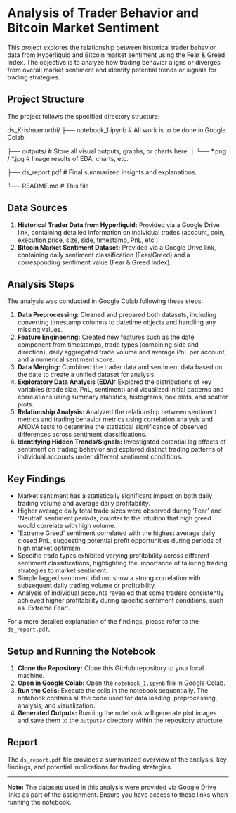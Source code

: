 # Analysis of Trader Behavior and Bitcoin Market Sentiment

This project explores the relationship between historical trader behavior data from Hyperliquid and Bitcoin market sentiment using the Fear & Greed Index. The objective is to analyze how trading behavior aligns or diverges from overall market sentiment and identify potential trends or signals for trading strategies.

## Project Structure

The project follows the specified directory structure:

ds_Krishnamurthi/
├── notebook_1.ipynb  # All work is to be done in Google Colab

├── outputs/          # Store all visual outputs, graphs, or charts here.
│   └── *.png / *.jpg # Image results of EDA, charts, etc.

├── ds_report.pdf     # Final summarized insights and explanations.

└── README.md         # This file

## Data Sources

1.  **Historical Trader Data from Hyperliquid:** Provided via a Google Drive link, containing detailed information on individual trades (account, coin, execution price, size, side, timestamp, PnL, etc.).
2.  **Bitcoin Market Sentiment Dataset:** Provided via a Google Drive link, containing daily sentiment classification (Fear/Greed) and a corresponding sentiment value (Fear & Greed Index).

## Analysis Steps

The analysis was conducted in Google Colab following these steps:

1.  **Data Preprocessing:** Cleaned and prepared both datasets, including converting timestamp columns to datetime objects and handling any missing values.
2.  **Feature Engineering:** Created new features such as the date component from timestamps, trade types (combining side and direction), daily aggregated trade volume and average PnL per account, and a numerical sentiment score.
3.  **Data Merging:** Combined the trader data and sentiment data based on the date to create a unified dataset for analysis.
4.  **Exploratory Data Analysis (EDA):** Explored the distributions of key variables (trade size, PnL, sentiment) and visualized initial patterns and correlations using summary statistics, histograms, box plots, and scatter plots.
5.  **Relationship Analysis:** Analyzed the relationship between sentiment metrics and trading behavior metrics using correlation analysis and ANOVA tests to determine the statistical significance of observed differences across sentiment classifications.
6.  **Identifying Hidden Trends/Signals:** Investigated potential lag effects of sentiment on trading behavior and explored distinct trading patterns of individual accounts under different sentiment conditions.

## Key Findings

*   Market sentiment has a statistically significant impact on both daily trading volume and average daily profitability.
*   Higher average daily total trade sizes were observed during 'Fear' and 'Neutral' sentiment periods, counter to the intuition that high greed would correlate with high volume.
*   'Extreme Greed' sentiment correlated with the highest average daily closed PnL, suggesting potential profit opportunities during periods of high market optimism.
*   Specific trade types exhibited varying profitability across different sentiment classifications, highlighting the importance of tailoring trading strategies to market sentiment.
*   Simple lagged sentiment did not show a strong correlation with subsequent daily trading volume or profitability.
*   Analysis of individual accounts revealed that some traders consistently achieved higher profitability during specific sentiment conditions, such as 'Extreme Fear'.

For a more detailed explanation of the findings, please refer to the `ds_report.pdf`.

## Setup and Running the Notebook

1.  **Clone the Repository:** Clone this GitHub repository to your local machine.
2.  **Open in Google Colab:** Open the `notebook_1.ipynb` file in Google Colab.
3.  **Run the Cells:** Execute the cells in the notebook sequentially. The notebook contains all the code used for data loading, preprocessing, analysis, and visualization.
4.  **Generated Outputs:** Running the notebook will generate plot images and save them to the `outputs/` directory within the repository structure.

## Report

The `ds_report.pdf` file provides a summarized overview of the analysis, key findings, and potential implications for trading strategies.

---

**Note:** The datasets used in this analysis were provided via Google Drive links as part of the assignment. Ensure you have access to these links when running the notebook.

